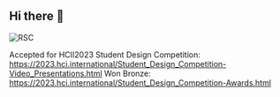 ## Hi there 👋

<!--

**Here are some ideas to get you started:**

🙋‍♀️ A short introduction - what is your organization all about?
🌈 Contribution guidelines - how can the community get involved?
👩‍💻 Useful resources - where can the community find your docs? Is there anything else the community should know?
🍿 Fun facts - what does your team eat for breakfast?
🧙 Remember, you can do mighty things with the power of [Markdown](https://docs.github.com/github/writing-on-github/getting-started-with-writing-and-formatting-on-github/basic-writing-and-formatting-syntax)
-->

![RSC](./RSC_Intro.gif)

Accepted for HCII2023 Student Design Competition: 
https://2023.hci.international/Student_Design_Competition-Video_Presentations.html
Won Bronze: https://2023.hci.international/Student_Design_Competition-Awards.html 
